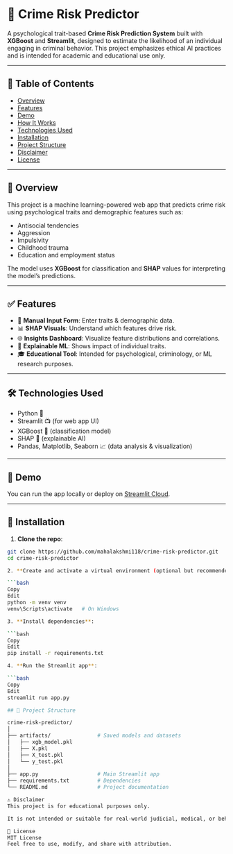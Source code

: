 # 🧠 Crime Risk Predictor

A psychological trait-based **Crime Risk Prediction System** built with **XGBoost** and **Streamlit**, designed to estimate the likelihood of an individual engaging in criminal behavior. This project emphasizes ethical AI practices and is intended for academic and educational use only.

---

## 📌 Table of Contents

- [Overview](#overview)
- [Features](#features)
- [Demo](#demo)
- [How It Works](#how-it-works)
- [Technologies Used](#technologies-used)
- [Installation](#installation)
- [Project Structure](#project-structure)
- [Disclaimer](#disclaimer)
- [License](#license)

---

## 📖 Overview

This project is a machine learning-powered web app that predicts crime risk using psychological traits and demographic features such as:

- Antisocial tendencies
- Aggression
- Impulsivity
- Childhood trauma
- Education and employment status

The model uses **XGBoost** for classification and **SHAP** values for interpreting the model’s predictions.

---

## ✅ Features

- 🔢 **Manual Input Form**: Enter traits & demographic data.
- 📊 **SHAP Visuals**: Understand which features drive risk.
- 🌐 **Insights Dashboard**: Visualize feature distributions and correlations.
- 🧠 **Explainable ML**: Shows impact of individual traits.
- 🎓 **Educational Tool**: Intended for psychological, criminology, or ML research purposes.

---

## 🛠️ Technologies Used

- Python 🐍
- Streamlit 📺 (for web app UI)
- XGBoost 🌲 (classification model)
- SHAP 🧠 (explainable AI)
- Pandas, Matplotlib, Seaborn 📈 (data analysis & visualization)

---

## 🚀 Demo

You can run the app locally or deploy on [Streamlit Cloud](https://streamlit.io/cloud).

---

## 🔧 Installation

1. **Clone the repo**:

```bash
git clone https://github.com/mahalakshmi118/crime-risk-predictor.git
cd crime-risk-predictor

2. **Create and activate a virtual environment (optional but recommended)**:

```bash
Copy
Edit
python -m venv venv
venv\Scripts\activate   # On Windows

3. **Install dependencies**:

```bash
Copy
Edit
pip install -r requirements.txt

4. **Run the Streamlit app**:

```bash
Copy
Edit
streamlit run app.py

## 📁 Project Structure

crime-risk-predictor/
│
├── artifacts/               # Saved models and datasets
│   ├── xgb_model.pkl
│   ├── X.pkl
│   ├── X_test.pkl
│   └── y_test.pkl
│
├── app.py                   # Main Streamlit app
├── requirements.txt         # Dependencies
└── README.md                # Project documentation

⚠️ Disclaimer
This project is for educational purposes only.

It is not intended or suitable for real-world judicial, medical, or behavioral assessment use. Psychological trait data can be subjective and highly sensitive.

📄 License
MIT License
Feel free to use, modify, and share with attribution.
